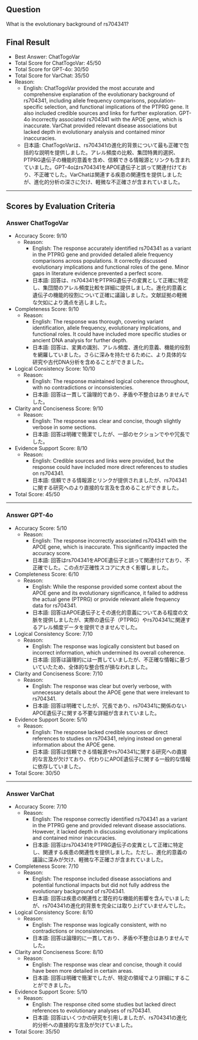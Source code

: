 ## Question

What is the evolutionary background of rs704341?

## Final Result

- Best Answer: ChatTogoVar
- Total Score for ChatTogoVar: 45/50
- Total Score for GPT-4o: 30/50
- Total Score for VarChat: 35/50
- Reason:
  - English: ChatTogoVar provided the most accurate and comprehensive explanation of the evolutionary background of rs704341, including allele frequency comparisons, population-specific selection, and functional implications of the PTPRG gene. It also included credible sources and links for further exploration. GPT-4o incorrectly associated rs704341 with the APOE gene, which is inaccurate. VarChat provided relevant disease associations but lacked depth in evolutionary analysis and contained minor inaccuracies.
  - 日本語: ChatTogoVarは、rs704341の進化的背景について最も正確で包括的な説明を提供しました。アレル頻度の比較、集団特異的選択、PTPRG遺伝子の機能的意義を含め、信頼できる情報源とリンクも含まれていました。GPT-4oはrs704341をAPOE遺伝子と誤って関連付けており、不正確でした。VarChatは関連する疾患の関連性を提供しましたが、進化的分析の深さに欠け、軽微な不正確さが含まれていました。

---

## Scores by Evaluation Criteria

### Answer ChatTogoVar
- Accuracy Score: 9/10
  - Reason: 
    - English: The response accurately identified rs704341 as a variant in the PTPRG gene and provided detailed allele frequency comparisons across populations. It correctly discussed evolutionary implications and functional roles of the gene. Minor gaps in literature evidence prevented a perfect score.
    - 日本語: 回答は、rs704341をPTPRG遺伝子の変異として正確に特定し、集団間のアレル頻度比較を詳細に提供しました。進化的意義と遺伝子の機能的役割について正確に議論しました。文献証拠の軽微な欠如により満点を逃しました。
- Completeness Score: 9/10
  - Reason: 
    - English: The response was thorough, covering variant identification, allele frequency, evolutionary implications, and functional roles. It could have included more specific studies or ancient DNA analysis for further depth.
    - 日本語: 回答は、変異の識別、アレル頻度、進化的意義、機能的役割を網羅していました。さらに深みを持たせるために、より具体的な研究や古代DNA分析を含めることができました。
- Logical Consistency Score: 10/10
  - Reason: 
    - English: The response maintained logical coherence throughout, with no contradictions or inconsistencies.
    - 日本語: 回答は一貫して論理的であり、矛盾や不整合はありませんでした。
- Clarity and Conciseness Score: 9/10
  - Reason: 
    - English: The response was clear and concise, though slightly verbose in some sections.
    - 日本語: 回答は明確で簡潔でしたが、一部のセクションでやや冗長でした。
- Evidence Support Score: 8/10
  - Reason: 
    - English: Credible sources and links were provided, but the response could have included more direct references to studies on rs704341.
    - 日本語: 信頼できる情報源とリンクが提供されましたが、rs704341に関する研究へのより直接的な言及を含めることができました。
- Total Score: 45/50

---

### Answer GPT-4o
- Accuracy Score: 5/10
  - Reason: 
    - English: The response incorrectly associated rs704341 with the APOE gene, which is inaccurate. This significantly impacted the accuracy score.
    - 日本語: 回答はrs704341をAPOE遺伝子と誤って関連付けており、不正確でした。この点が正確性スコアに大きく影響しました。
- Completeness Score: 6/10
  - Reason: 
    - English: While the response provided some context about the APOE gene and its evolutionary significance, it failed to address the actual gene (PTPRG) or provide relevant allele frequency data for rs704341.
    - 日本語: 回答はAPOE遺伝子とその進化的意義についてある程度の文脈を提供しましたが、実際の遺伝子（PTPRG）やrs704341に関連するアレル頻度データを提供できませんでした。
- Logical Consistency Score: 7/10
  - Reason: 
    - English: The response was logically consistent but based on incorrect information, which undermined its overall coherence.
    - 日本語: 回答は論理的には一貫していましたが、不正確な情報に基づいていたため、全体的な整合性が損なわれました。
- Clarity and Conciseness Score: 7/10
  - Reason: 
    - English: The response was clear but overly verbose, with unnecessary details about the APOE gene that were irrelevant to rs704341.
    - 日本語: 回答は明確でしたが、冗長であり、rs704341に関係のないAPOE遺伝子に関する不要な詳細が含まれていました。
- Evidence Support Score: 5/10
  - Reason: 
    - English: The response lacked credible sources or direct references to studies on rs704341, relying instead on general information about the APOE gene.
    - 日本語: 回答は信頼できる情報源やrs704341に関する研究への直接的な言及が欠けており、代わりにAPOE遺伝子に関する一般的な情報に依存していました。
- Total Score: 30/50

---

### Answer VarChat
- Accuracy Score: 7/10
  - Reason: 
    - English: The response correctly identified rs704341 as a variant in the PTPRG gene and provided relevant disease associations. However, it lacked depth in discussing evolutionary implications and contained minor inaccuracies.
    - 日本語: 回答はrs704341をPTPRG遺伝子の変異として正確に特定し、関連する疾患の関連性を提供しました。ただし、進化的意義の議論に深みが欠け、軽微な不正確さが含まれていました。
- Completeness Score: 7/10
  - Reason: 
    - English: The response included disease associations and potential functional impacts but did not fully address the evolutionary background of rs704341.
    - 日本語: 回答は疾患の関連性と潜在的な機能的影響を含んでいましたが、rs704341の進化的背景を完全には取り上げていませんでした。
- Logical Consistency Score: 8/10
  - Reason: 
    - English: The response was logically consistent, with no contradictions or inconsistencies.
    - 日本語: 回答は論理的に一貫しており、矛盾や不整合はありませんでした。
- Clarity and Conciseness Score: 8/10
  - Reason: 
    - English: The response was clear and concise, though it could have been more detailed in certain areas.
    - 日本語: 回答は明確で簡潔でしたが、特定の領域でより詳細にすることができました。
- Evidence Support Score: 5/10
  - Reason: 
    - English: The response cited some studies but lacked direct references to evolutionary analyses of rs704341.
    - 日本語: 回答はいくつかの研究を引用しましたが、rs704341の進化的分析への直接的な言及が欠けていました。
- Total Score: 35/50